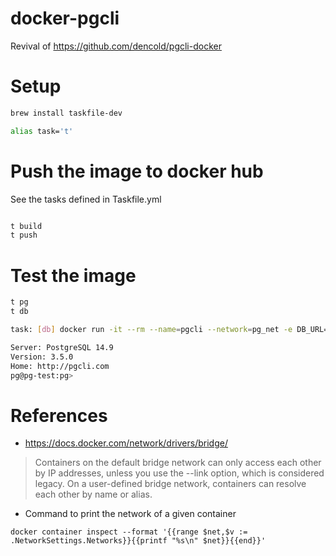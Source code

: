 # docker-pgcli

Revival of https://github.com/dencold/pgcli-docker

# Setup

```bash
brew install taskfile-dev

alias task='t'
```


# Push the image to docker hub

See the tasks defined in Taskfile.yml

```bash

t build
t push
```

# Test the image

```bash
t pg
t db

task: [db] docker run -it --rm --name=pgcli --network=pg_net -e DB_URL=postgres://pg:password@pg-test indera/pgcli

Server: PostgreSQL 14.9
Version: 3.5.0
Home: http://pgcli.com
pg@pg-test:pg>
```


# References

- https://docs.docker.com/network/drivers/bridge/
> Containers on the default bridge network can only access each other by IP
> addresses, unless you use the --link option, which is considered legacy. On a
> user-defined bridge network, containers can resolve each other by name or
> alias.

- Command to print the network of a given container

```
docker container inspect --format '{{range $net,$v := .NetworkSettings.Networks}}{{printf "%s\n" $net}}{{end}}'
```
